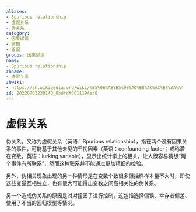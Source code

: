```yaml
---
aliases:
- Spurious relationship
- 虚假关系
- 伪关系
category:
- 因果谬误
- 逻辑
- 谬误
groups: 因果谬误
name:
- Spurious relationship
zhname:
- 虚假关系
zhwiki:
- https://zh.wikipedia.org/wiki/%E5%96%AE%E5%9B%A0%E8%AC%AC%E8%AA%A4
id: 20220703230143_8bdfdf6611194ed8
---
```


# 虚假关系

伪关系，又称为虚假关系（英语：Spurious relationship），指在两个没有因果关系的事件，可能基于其他未见的干扰因素（英语：confounding factor；或称潜在变数，英语：lurking variable），显示出统计学上的相关，让人很容易猜想“两个事件有所联系”，然而这种联系并不能通过更加精细的检验。

另外，伪相关现象出现的另一种情形是在变数个数很多但抽样样本量不大时，即使这些变量互相独立，也有很大可能得出变数之间高相关性的伪关系。

另一个造成伪关系的原因是对对撞因子进行控制，这包括选择偏误、幸存者偏差、使用了不当的回归模型等情况。
